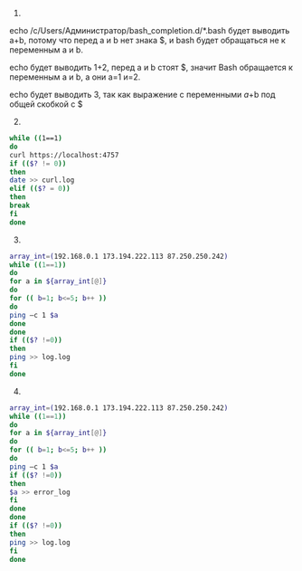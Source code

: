 1.
echo /c/Users/Администратор/bash_completion.d/*.bash будет выводить a+b, потому что перед a и b нет знака $, и bash будет обращаться не к переменным a и b.

echo  будет выводить 1+2, перед a и b стоят $, значит Bash обращается к переменным a и b, а они а=1 и=2.

echo  будет выводить 3, так как выражение с переменными $a+$b под общей скобкой с $

2.

```bash
while ((1==1)
do
curl https://localhost:4757
if (($? != 0))
then
date >> curl.log
elif (($? = 0))
then
break
fi
done
```

3.
```bash
array_int=(192.168.0.1 173.194.222.113 87.250.250.242)
while ((1==1))
do
for a in ${array_int[@]}
do
for (( b=1; b<=5; b++ ))
do
ping –c 1 $a
done
done
if (($? !=0))
then
ping >> log.log
fi
done
```
4.
```bash
array_int=(192.168.0.1 173.194.222.113 87.250.250.242)
while ((1==1))
do
for a in ${array_int[@]}
do
for (( b=1; b<=5; b++ ))         
do   
ping –c 1 $a
if (($? !=0))
then
$a >> error_log
fi
done
done
if (($? !=0))
then
ping >> log.log
fi
done
```